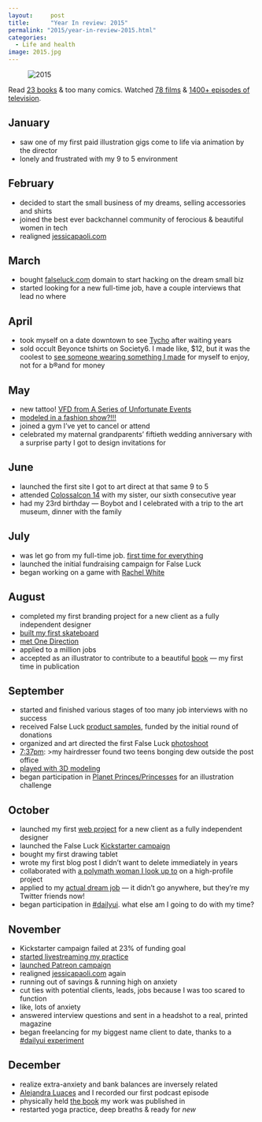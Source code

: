 ```yaml
---
layout:     post
title:      "Year In review: 2015"
permalink: "2015/year-in-review-2015.html"
categories:
  - Life and health
image: 2015.jpg
---
```


<figure class="media align-center">
  <img src="{{ site.baseurl }}/media/posts/2015/jessicapaoli-dot-com_2015.jpg" alt="2015">
</figure>

<p>Read <a href="http://www.goodreads.com/user/show/3350928-skullface">23 books</a> &amp; too many comics. Watched <a href="http://letterboxd.com/jsca/">78 films</a> &amp; <a href="https://trakt.tv/users/skullface">1400+ episodes of television</a>.</p>

<h2>January</h2>
<ul><li>saw one of my first paid illustration gigs come to life via animation by the director</li>
  <li>lonely and frustrated with my 9 to 5 environment</li>
</ul><h2>February</h2>
<ul><li>decided to start the small business of my dreams, selling accessories and shirts</li>
  <li>joined the best ever backchannel community of ferocious &amp; beautiful women in tech</li>
  <li>realigned <a href="http://Fjessicapaoli.com%">jessicapaoli.com</a></li>
</ul><h2>March</h2>
<ul><li>bought <a href="http://falseluck.com">falseluck.com</a> domain to start hacking on the dream small biz</li>
  <li>started looking for a new full-time job, have a couple interviews that lead no where</li>
</ul><h2>April</h2>
<ul><li>took myself on a date downtown to see <a href="http://blog.iso50.com/">Tycho</a> after waiting years</li>
  <li>sold occult Beyonce tshirts on Society6. I made like, $12, but it was the coolest to <a href="https://www.instagram.com/p/1TFh2Vzggv/">see someone wearing something I made</a> for myself to enjoy, not for a b®and for money</li>
</ul><h2>May</h2>
<ul><li>new tattoo! <a href="https://www.instagram.com/p/2TgyvMzgvE/">VFD from A Series of Unfortunate Events</a></li>
  <li><a href="https://www.instagram.com/p/2jBFbaTgnB/">modeled in a fashion show?!!!</a></li>
  <li>joined a gym I’ve yet to cancel or attend</li>
  <li>celebrated my maternal grandparents’ fiftieth wedding anniversary with a surprise party I got to design invitations for</li>
</ul><h2>June</h2>
<ul><li>launched the first site I got to art direct at that same 9 to 5</li>
  <li>attended <a href="http://colossalcon.com">Colossalcon 14</a> with my sister, our sixth consecutive year</li>
  <li>had my 23rd birthday — Boybot and I celebrated with a trip to the art museum, dinner with the family</li>
</ul><h2>July</h2>
<ul><li>was let go from my full-time job. <a href="https://twitter.com/skullface/status/618913492196814848">first time for everything</a></li>
  <li>launched the initial fundraising campaign for False Luck</li>
  <li>began working on a game with <a href="http://rachelisaweso.me">Rachel White</a></li>
</ul><h2>August</h2>
<ul><li>completed my first branding project for a new client as a fully independent designer</li>
  <li><a href="https://www.instagram.com/p/6sTm7SzghO/">built my first skateboard</a></li>
  <li><a href="https://www.instagram.com/p/66NQO8zgq6/">met One Direction</a></li>
  <li>applied to a million jobs</li>
  <li>accepted as an illustrator to contribute to a beautiful <a href="http://secretloves.ca/">book</a> — my first time in publication</li>
</ul><h2>September</h2>
<ul><li>started and finished various stages of too many job interviews with no success</li>
  <li>received False Luck <a href="https://www.instagram.com/p/7PGj6dzgpt/">product samples</a>, funded by the initial round of donations</li>
  <li>organized and art directed the first False Luck <a href="https://www.instagram.com/p/7lza9czgki/">photoshoot</a></li>
  <li><a href="https://twitter.com/skullface/status/645018823020670976">7:37pm</a>: &gt;my hairdresser found two teens bonging dew outside the post office</li>
  <li><a href="https://twitter.com/skullface/status/647100995860869122">played with 3D modeling</a></li>
  <li>began participation in <a href="http://jessicapaoli.tumblr.com/tagged/space+royalty">Planet Princes/Princesses</a> for an illustration challenge</li>
</ul><h2>October</h2>
<ul><li>launched my first <a href="http://ivanbrandon.com">web project</a> for a new client as a fully independent designer</li>
  <li>launched the False Luck <a href="https://www.kickstarter.com/projects/skullface/false-luck-usa-made-accessories-apparel-with-attit">Kickstarter campaign</a></li>
  <li>bought my first drawing tablet</li>
  <li>wrote my first blog post I didn’t want to delete immediately in years</li>
  <li>collaborated with <a href="http://rachelnabors.com/">a polymath woman I look up to</a> on a high-profile project</li>
  <li>applied to my <a href="https://www.square-enix-montreal.com">actual dream job</a> — it didn’t go anywhere, but they’re my Twitter friends now!</li>
  <li>began participation in <a href="https://dribbble.com/skullface/tags/dailyu">#dailyui</a>. what else am I going to do with my time?</li>
</ul><h2>November</h2>
<ul><li>Kickstarter campaign failed at 23% of funding goal</li>
  <li><a href="http://twitch.tv/skvllface">started livestreaming my practice</a></li>
  <li><a href="http://patreon.com/skvllface">launched Patreon campaign</a></li>
  <li>realigned <a href="http://jessicapaoli.com/">jessicapaoli.com</a> again</li>
  <li>running out of savings &amp; running high on anxiety</li>
  <li>cut ties with potential clients, leads, jobs because I was too scared to function</li>
  <li>like, lots of anxiety</li>
  <li>answered interview questions and sent in a headshot to a real, printed magazine</li>
  <li>began freelancing for my biggest name client to date, thanks to a <a href="https://dribbble.com/shots/2354019-Zelda-Chest-Animation">#dailyui experiment</a></li>
</ul><h2>December</h2>
<ul><li>realize extra-anxiety and bank balances are inversely related</li>
  <li><a href="http://alejandra.io">Alejandra Luaces</a> and I recorded our first podcast episode</li>
  <li>physically held <a href="http://secretloves.ca/">the book</a> my work was published in</li>
  <li>restarted yoga practice, deep breaths &amp; ready for <em>new</em></li>
</ul>
